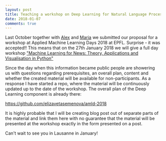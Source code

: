 ```yaml
---
layout: post
title: Teaching a workshop on Deep Learning for Natural Language Processing.
date: 2018-01-07
comments: true
---
```


Last October together with [Alex](http://www.ics.uzh.ch/~alexs/) and [Maria](https://modelsbottles.wordpress.com/) we submitted our 
proposal for a workshop at Applied Machine Learning Days 2018 at EPFL. Surprise - it was accepted!! This means that on the 27th January
2018 we will give a full day workshop 
["Machine Learning for News: Theory, Applications and Visualisation in Python"](https://www.appliedmldays.org/workshop_sessions/machine-learning-for-news-theory-applications-and-visualisation-in-python)

Since the day when this information became public people are showering us with questions regarding prerequisites, an overall plan, content and whether the created material will be available for non-participants. As a response I have started a repo, where the material will be continuously updated up to the date of the workshop. The overall plan of the Deep Learning component is already there:

https://github.com/elizavetasemenova/amld-2018

It is highly probable that I will be creating blog post out of separate parts of the material and link them here with no guarantee that the material will be presented at the workshop exactly in the form presented on a post.

Can't wait to see you in Lausanne in January!
